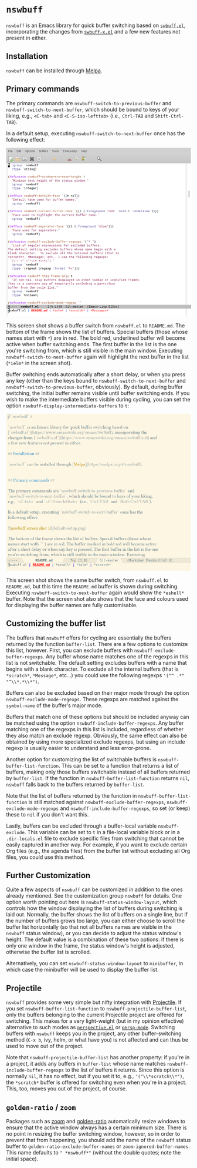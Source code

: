 # `nswbuff` #

`nswbuff` is an Emacs library for quick buffer switching based on [`swbuff.el`](https://www.emacswiki.org/emacs/SwBuff), incorporating the changes from [`swbuff-x.el`](https://www.emacswiki.org/emacs/swbuff-x.el) and a few new features not present in either.

## Installation ##

`nswbuff` can be installed through [Melpa](https://melpa.org/#/nswbuff).


## Primary commands ##

The primary commands are `nswbuff-switch-to-previous-buffer` and `nswbuff-switch-to-next-buffer`, which should be bound to keys of your liking, e.g., `<C-tab>` and `<C-S-iso-lefttab>` (i.e., `Ctrl-TAB` and `Shift-Ctrl-TAB`).

In a default setup, executing `nswbuff-switch-to-next-buffer` once has the following effect:

![nswbuff screen shot 1](default-setup.png)

This screen shot shows a buffer switch from `nswbuff.el` to `README.md`. The bottom of the frame shows the list of buffers. Special buffers (those whose names start with `*`) are in red. The bold red, underlined buffer will become active when buffer switching ends. The first buffer in the list is the one you're switching from, which is still visible in the main window. Executing `nswbuff-switch-to-next-buffer` again will highlight the next buffer in the list (`*ielm*` in the screen shot).

Buffer switching ends automatically after a short delay, or when you press any key (other than the keys bound to `nswbuff-switch-to-next-buffer` and `nswbuff-switch-to-previous-buffer`, obviously). By default, during buffer switching, the initial buffer remains visible until buffer switching ends. If you wish to make the intermediate buffers visible during cycling, you can set the option `nswbuff-display-intermediate-buffers` to `t`:

![nswbuff screen shot 2](custom-setup.png)

This screen shot shows the same buffer switch, from `nswbuff.el` to `README.md`, but this time the `README.md` buffer is shown during switching. Executing `nswbuff-switch-to-next-buffer` again would show the `*eshell*` buffer. Note that the screen shot also shows that the face and colours used for displaying the buffer names are fully customisable.


## Customizing the buffer list ##

The buffers that `nswbuff` offers for cycling are essentially the buffers returned by the function `buffer-list`. There are a few options to customize this list, however. First, you can exclude buffers with `nswbuff-exclude-buffer-regexps`. Any buffer whose name matches one of the regexps in this list is not switchable. The default setting excludes buffers with a name that begins with a blank character.  To exclude all the internal buffers (that is `*scratch*`, `*Message*`, etc...) you could use the following regexps `'("^ .*" "^\\*.*\\*")`.

Buffers can also be excluded based on their major mode through the option `nswbuff-exclude-mode-regexps`. These regexps are matched against the `symbol-name` of the buffer's major mode.

Buffers that match one of these options but should be included anyway can be matched using the option `nswbuff-include-buffer-regexps`. Any buffer matching one of the regexps in this list is included, regardless of whether they also match an exclude regexp. Obviously, the same effect can also be obtained by using more specialized exclude regexps, but using an include regexp is usually easier to understand and less error-prone.

Another option for customizing the list of switchable buffers is `nswbuff-buffer-list-function`. This can be set to a function that returns a list of buffers, making only those buffers switchable instead of all buffers returned by `buffer-list`. If the function in `nswbuff-buffer-list-function` returns `nil`, `nswbuff` falls back to the buffers returned by `buffer-list`.

Note that the list of buffers returned by the function in `nswbuff-buffer-list-function` is still matched against `nswbuff-exclude-buffer-regexps`, `nswbuff-exclude-mode-regexps` and `nswbuff-include-buffer-regexps`, so set (or keep) these to `nil` if you don't want this.

Lastly, buffers can be excluded through a buffer-local variable `nswbuff-exclude`. This variable can be set to `t` in a file-local variable block or in a `.dir-locals.el` file to exclude specific files from switching that cannot be easily captured in another way. For example, if you want to exclude certain Org files (e.g., the agenda files) from the buffer list without excluding all Org files, you could use this method.


## Further Customization ##

Quite a few aspects of `nswbuff` can be customized in addition to the ones already mentioned. See the customization group `nswbuff` for details. One option worth pointing out here is `nswbuff-status-window-layout`, which controls how the window displaying the list of buffers during switching is laid out. Normally, the buffer shows the list of buffers on a single line, but if the number of buffers grows too large, you can either choose to scroll the buffer list horizontally (so that not all buffers names are visible in the `nswbuff` status window), or you can decide to adjust the status window's height. The default value is a combination of these two options: if there is only one window in the frame, the status window's height is adjusted, otherwise the buffer list is scrolled.

Alternatively, you can set `nswbuff-status-window-layout` to `minibuffer`, in which case the minibuffer will be used to display the buffer list.

## Projectile ##

`nswbuff` provides some very simple but nifty integration with [Projectile](http://batsov.com/projectile). If you set `nswbuff-buffer-list-function` to `nswbuff-projectile-buffer-list`, only the buffers belonging to the current Projectile project are offered for switching.  This makes for a very light-weight (but in my opinion effective) alternative to such modes as [`perspective.el`](https://github.com/nex3/perspective-el) or [`persp-mode`](https://github.com/Bad-ptr/persp-mode.el). Switching buffers with `nswbuff` keeps you in the project, any other buffer-switching method (`C-x b`, ivy, helm, or what have you) is not affected and can thus be used to move out of the project.

Note that `nswbuff-projectile-buffer-list` has another property: if you're in a project, it adds any buffers in `buffer-list` whose name matches `nswbuff-include-buffer-regexps` to the list of buffers it returns. Since this option is normally `nil`, it has no effect, but if you set it to, e.g., `'("\\*scratch\\*")`, the `*scratch*` buffer is offered for switching even when you're in a project. This, too, moves you out of the project, of course.



## `golden-ratio` / `zoom` ##

Packages such as [zoom](https://github.com/cyrus-and/zoom) and [golden-ratio](https://github.com/roman/golden-ratio.el) automatically resize windows to ensure that the active window always has a certain minimum size. There is no point in resizing the buffer switching window, however, so in order to prevent that from happening, you should add the name of the `nswbuff` status buffer to `golden-ratio-exclude-buffer-names` or `zoom-ignored-buffer-names`. This name defaults to `" *nswbuff*"` (without the double quotes; note the initial space).

